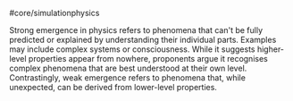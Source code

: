 #core/simulationphysics 

Strong emergence in physics refers to phenomena that can't be fully predicted or explained by understanding their individual parts. Examples may include complex systems or consciousness. While it suggests higher-level properties appear from nowhere, proponents argue it recognises complex phenomena that are best understood at their own level. Contrastingly, weak emergence refers to phenomena that, while unexpected, can be derived from lower-level properties.